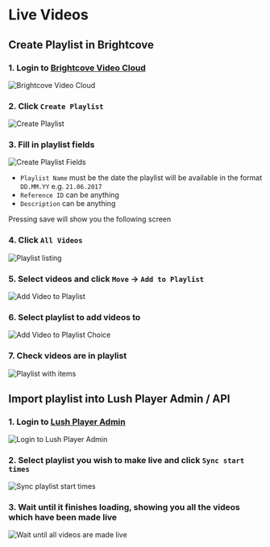 # Live Videos

## Create Playlist in Brightcove

### 1. Login to [Brightcove Video Cloud](https://studio.brightcove.com/products/videocloud/media)

![Brightcove Video Cloud](videos/listing.png "Brightcove Video Cloud")

### 2. Click `Create Playlist`

![Create Playlist](playlist/create.png "Create Playlist")

### 3. Fill in playlist fields

![Create Playlist Fields](playlist/create-fields.png "Create Playlist Fields")

* `Playlist Name` must be the date the playlist will be available in the format `DD.MM.YY` e.g. `21.06.2017`
* `Reference ID` can be anything
* `Description` can be anything

Pressing save will show you the following screen

### 4. Click `All Videos`

![Playlist listing](playlist/list.png "Playlist listing")

### 5. Select videos and click `Move` -> `Add to Playlist`

![Add Video to Playlist](videos/add-to-playlist.png "Add Video to Playlist")

### 6. Select playlist to add videos to

![Add Video to Playlist Choice](videos/add-to-playlist-choice.png "Add Video to Playlist Choice")

### 7. Check videos are in playlist

![Playlist with items](playlist/items.png "Playlist with items")

## Import playlist into Lush Player Admin / API

### 1. Login to [Lush Player Admin](http://admin.player.lush.com/admin/lushtv/playlist_time_sync)

![Login to Lush Player Admin](admin/login.png "Login to Lush Player Admin")

### 2. Select playlist you wish to make live and click `Sync start times`

![Sync playlist start times](admin/sync.png "Sync playlist start times")

### 3. Wait until it finishes loading, showing you all the videos which have been made live

![Wait until all videos are made live](admin/synced.png "Wait until all videos are made live")
